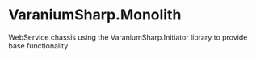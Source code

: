 # VaraniumSharp.Monolith
WebService chassis using the VaraniumSharp.Initiator library to provide base functionality
